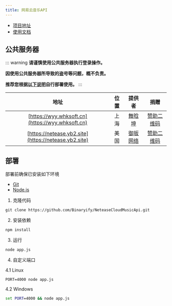 ```yaml
---
title: 网易云音乐API
---
```


* [项目地址](https://github.com/Binaryify/NeteaseCloudMusicApi)
* [使用文档](https://neteasecloudmusicapi.vercel.app/#/?id=%e6%8e%a5%e5%8f%a3%e6%96%87%e6%a1%a3)

## 公共服务器

::: warning
**请谨慎使用公共服务器执行登录操作。**

**因使用公共服务器所导致的盗号等问题，概不负责。**

**推荐您根据[以下说明](#部署)自行部署使用。**
:::

|                       地址                       | 位置  |            提供者             |                                   捐赠                                   |
| :----------------------------------------------: | :---: | :---------------------------: | :----------------------------------------------------------------------: |
| [https://wyy.whksoft.cn](https://wyy.whksoft.cn) | 上海  | [舞晗坤](https://whksoft.cn/) | [赞助二维码](https://img.kookapp.cn/assets/2022-07/rjsOa6Tqky0ks0ks.jpg) |
| [https://netease.yb2.site](https://netease.yb2.site) | 美国  | [御坂网络](https://netease.yb2.site/) | [赞助二维码](https://s2.loli.net/2022/07/19/kQ1S8Gwoqjlfhn3.jpg) |

## 部署

部署前确保已安装如下环境

* [Git](https://git-scm.com/download)
* [Node.js](https://nodejs.org/zh-cn/)

1. 克隆代码

```shell
git clone https://github.com/Binaryify/NeteaseCloudMusicApi.git
```

2. 安装依赖

```shell
npm install
```

3. 运行

```shell
node app.js
```

4. 自定义端口

4.1 Linux

```shell
PORT=4000 node app.js
```

4.2 Windows

```bat
set PORT=4000 && node app.js
```
